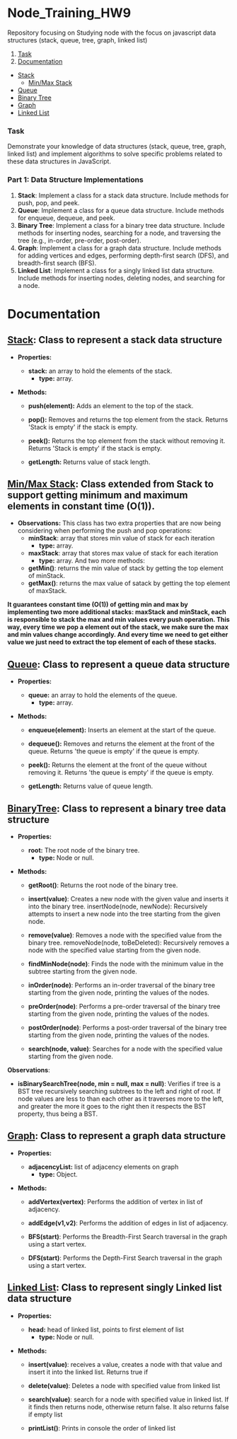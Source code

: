 # Node_Training_HW9
Repository focusing on Studying node with the focus on javascript data structures (stack, queue, tree, graph, linked list)

1. [Task](#task)
2. [Documentation](#documentation)
  - [Stack](#stack-class-to-represent-a-stack-data-structure)
    - [Min/Max Stack](#minmax-stack-class-extended-from-stack-to-support-getting-minimum-and-maximum-elements-in-constant-time-o1)
  - [Queue](#queue-class-to-represent-a-queue-data-structure)
  - [Binary Tree](#binarytree-class-to-represent-a-binary-tree-data-structure)
  - [Graph](#graph-class-to-represent-a-graph-data-structure)
  - [Linked List](#linked-list-class-to-represent-singly-linked-list-data-structure)


### Task

Demonstrate your knowledge of data structures (stack, queue, tree, graph, linked list) and implement algorithms to solve specific problems related to these data structures in JavaScript.

### **Part 1: Data Structure Implementations**

1. **Stack**: Implement a class for a stack data structure. Include methods for push, pop, and peek.
2. **Queue**: Implement a class for a queue data structure. Include methods for enqueue, dequeue, and peek.
3. **Binary Tree**: Implement a class for a binary tree data structure. Include methods for inserting nodes, searching for a node, and traversing the tree (e.g., in-order, pre-order, post-order).
4. **Graph**: Implement a class for a graph data structure. Include methods for adding vertices and edges, performing depth-first search (DFS), and breadth-first search (BFS).
5. **Linked List**: Implement a class for a singly linked list data structure. Include methods for inserting nodes, deleting nodes, and searching for a node.

# Documentation

## [Stack](./data_structures/Stack.js): Class to represent a stack data structure
- **Properties:**
  - **stack:** an array to hold the elements of the stack.
    - **type:** array.

- **Methods:**
  - **push(element):** Adds an element to the top of the stack.

  - **pop():** Removes and returns the top element from the stack. Returns 'Stack is empty' if the stack is empty.

  - **peek():** Returns the top element from the stack without removing it. Returns 'Stack is empty' if the stack is empty.

  - **getLength:** Returns value of stack length.

## [Min/Max Stack](./data_structures/Stack.js): Class extended from Stack to support getting minimum and maximum elements in constant time (O(1)).

- **Observations:**
This class has two extra properties that are now being considering when performing the push and pop operations:
  - **minStack**: array that stores min value of stack for each iteration
    - **type:** array.
  - **maxStack**: array that stores max value of stack for each iteration
    - **type:** array.
And two more methods: 
  - **getMin()**: returns the min value of stack by getting the top element of minStack.
  - **getMax()**: returns the max value of satack by getting the top element of maxStack.

**It guarantees constant time (O(1)) of getting min and max by implementing two more additional stacks: maxStack and minStack, each is responsible to stack the max and min values every push operation. This way, every time we pop a element out of the stack, we make sure the max and min values change accordingly. And every time we need to get either value we just need to extract the top element of each of these stacks.** 


## [Queue](./data_structures/Queue.js): Class to represent a queue data structure
- **Properties:**
  - **queue:** an array to hold the elements of the queue.
    - **type:** array.

- **Methods:**
  - **enqueue(element):** Inserts an element at the start of the queue.

  - **dequeue():** Removes and returns the element at the front of the queue. Returns 'the queue is empty' if the queue is empty.

  - **peek():** Returns the element at the front of the queue without removing it. Returns 'the queue is empty' if the queue is empty.

  - **getLength:** Returns value of queue length.

## [BinaryTree](./data_structures/BTree.js): Class to represent a binary tree data structure
- **Properties:**
  - **root:** The root node of the binary tree.
    - **type:** Node or null.
- **Methods:**

  - **getRoot()**: Returns the root node of the binary tree.

  - **insert(value)**: Creates a new node with the given value and inserts it into the binary tree.
  insertNode(node, newNode): Recursively attempts to insert a new node into the tree starting from the given node.

  - **remove(value)**: Removes a node with the specified value from the binary tree.
  removeNode(node, toBeDeleted): Recursively removes a node with the specified value starting from the given node.

  - **findMinNode(node)**: Finds the node with the minimum value in the subtree starting from the given node.

  - **inOrder(node)**: Performs an in-order traversal of the binary tree starting from the given node, printing the values of the nodes.

  - **preOrder(node)**: Performs a pre-order traversal of the binary tree starting from the given node, printing the values of the nodes.

  - **postOrder(node)**: Performs a post-order traversal of the binary tree starting from the given node, printing the values of the nodes.

  - **search(node, value)**: Searches for a node with the specified value starting from the given node.

**Observations**:
  - **isBinarySearchTree(node, min = null, max = null)**: Verifies if tree is a BST tree recursively searching subtrees to the left and right of root. If node values are less to than each other as it traverses more to the left, and greater the more it goes to the right then it respects the BST property, thus being a BST.

## [Graph](./data_structures/Graph.js): Class to represent a graph data structure

- **Properties:**
  - **adjacencyList:** list of adjacency elements on graph
    - **type:** Object.

- **Methods:**
  - **addVertex(vertex)**: Performs the addition of vertex in list of adjacency.

  - **addEdge(v1,v2)**: Performs the addition of edges in list of adjacency.

  - **BFS(start)**: Performs the Breadth-First Search traversal in the graph using a start vertex.

  - **DFS(start)**: Performs the Depth-First Search traversal in the graph using a start vertex.

## [Linked List](./data_structures/linkedList.js): Class to represent singly Linked list data structure

- **Properties:**
  - **head:** head of linked list, points to first element of list
    - **type:** Node or null.

- **Methods:**
  - **insert(value)**: receives a value, creates a node with that value and insert it into the linked list. Returns true if 

  - **delete(value)**: Deletes a node with specified value from linked list

  - **search(value)**: search for a node with specified value in linked list. If it finds then returns node, otherwise return false. It also returns false if empty list

  - **printList()**: Prints in console the order of linked list
  
